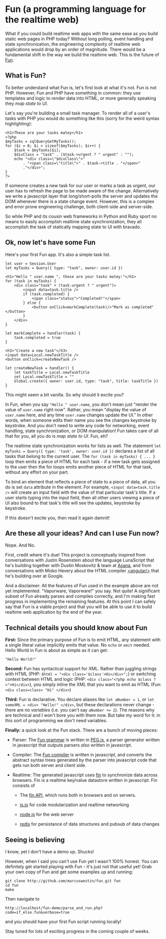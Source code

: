 Fun (a programming language for the realtime web)
=================================================

What if you could build realtime web apps with the same ease as you build static web pages in PHP today? Without long polling, event handling and state synchronization, the engineering complexity of realtime web applications would drop by an order of magnitude. There would be a fundamental shift in the way we build the realtime web. This is the future of [Fun].

What is Fun?
------------

To better understand what Fun is, let's first look at what it's not. Fun is not PHP. However, Fun and PHP have something in common: they use templates and logic to render data into HTML, or more generally speaking they _map state to UI_.

Let's say you're building a small task manager. To render all of a user's tasks with PHP you would do something like this (sorry for the weird syntax highlighting):

    <h1>These are your tasks matey</h1>
    <?php
    $myTasks = sqlQueryGetMyTasks();
    for ($i = 0; $i < sizeof($myTasks); $i++) {
        $task = $myTasks[$i];
        $divClass = "task" . ($task->urgent ? " urgent" : "");
    	echo "<div class=\"$divClass\">"
    	    . "<span class=\"title\">" . $task->title . "</span>"
            ."</div>";
    }
    ?>

If someone creates a new task for our user or marks a task as urgent, our user has to refresh the page to be made aware of the change. Alternatively we write a javascript layer that long/short-polls the server and updates the DOM whenever there is a state change event. However, this is a complex and error prone engineering challenge, both client-side and server-side. 

So while PHP and its cousin web frameworks in Python and Ruby sport no means to easily accomplish realtime state synchronization, they all accomplish the task of statically mapping state to UI with bravado.

Ok, now let's have some Fun
---------------------------

Here's your first Fun app. It's also a simple task list.

	let user = Session.User
	let myTasks = Query({ type: "task", owner: user.id })
    
	<h1>"Hello " user.name ", these are your tasks matey:"</h1>
	for (task in myTasks) {
		<div class="task" + (task.urgent ? " urgent")>
			<input data=task.title />
			if (task.completed) {
				<span class="status">"Completed!"</span>
			} else {
				<button onClick=markComplete(task)/>"Mark as completed"</button>
			}
		</div>
	}
	
	let markComplete = handler(task) {
		task.completed = true
	}
	
	<h3>"Create a new task"</h3>
	<input data=Local.newTaskTitle />
	<button onClick=createNewTask />
    
	let createNewTask = handler() {
		let taskTitle = Local.newTaskTitle
		set Local.newTaskTitle = ""
		Global.create({ owner: user.id, type: "task", title: taskTitle })
	}


This might seem a bit vanilla. So why should it excite you?

In Fun, when you say `"Hello " user.name`, you don't mean just "render the value of `user.name` right now". Rather, you mean "display the value of `user.name` here, and any time `user.name` changes update the UI." In other words, when someone edits their name you see the changes keystroke by keystroke. And you don't need to write any code for networking, event handling, state synchronization, or DOM manipulation! Fun takes care of all that for you, all you do is _map state to UI_. Fun, eh?

The realtime state synchronization works for lists as well. The statement `let myTasks = Query({ type: 'task', owner: user.id })` declares a list of all tasks that belong to the current user. The `for (task in myTasks) { ... }` loop then emits a piece of HTML for each task - if a new task gets assigned to the user then the for loops emits another piece of HTML for that task, without any effort on your part.

To bind an element that reflects a piece of state to a piece of data, all you do is set `data` attribute in the element. For example, `<input data=task.title />` will create an input field with the value of that particular task's title. If a user starts typing into the input field, then all other users viewing a piece of UI also bound to that task's title will see the updates, keystroke by keystroke.

If this doesn't excite you, then read it again damnit!

Are these all your ideas? And can I use Fun now?
------------------------------------------------

Nope. And No.

First, credit where it's due! This project is conceptually inspired from conversations with Justin Rosenstein about the language LunaScript that he's building together with Dustin Moskovitz & team at [Asana], and from conversations with Misko Hevery about the HTML compiler [&lt;angular/&gt;] that he's building over at Google.

And a disclaimer: All the features of Fun used in the example above are not yet implemented. "Vaporware, Vaporware!" you say. Not quite! A significant subset of Fun already parses and compiles correctly, and I'm making fast progress in implementing the remaining features. At this point I can safely say that Fun is a viable project and that you will be able to use it to build realtime web application by the end of the year.

Technical details you should know about Fun
-------------------------------------------

**First:** Since the primary purpose of Fun is to emit HTML, any statement with a single literal value implicitly emits that value. No `echo` or `emit` needed. Hello World in Fun is about as simple as it can get:

	"Hello World!"

**Second:** Fun has syntactical support for XML. Rather than juggling strings with HTML (PHP: `$html = "<div class='$class'>Hi</div>";`) or switching context between HTML and logic (PHP: `<div class="<?php echo $class ?>">Hi</div>`), you simply inline the XML that you want to emit as HTML (Fun: `<div class=class> "Hi" </div>`)

**Third:** Fun is declarative. You declare aliases like `let aNumber = 1`, or `let someXML = <div> "Hello!" </div>`, but these declarations never change - there are no _variables_ (i.e. you can't say `aNumber += 2`). The reasons why are technical and I won't bore you with them now. But take my word for it: in this sort of programming we don't need variables.

**Finally:** a quick look at the Fun stack. There are a bunch of moving pieces:

 - Parser: The [Fun grammar] is written in [PEG.js], a parser generator written in javascript that outputs parsers _also_ written in javascript.

 - Compiler: The [Fun compiler] is written in javascript, and converts the abstract syntax trees generated by the parser into javascript code that gets run both server and client side.

 - Realtime: The generated javascript uses [fin] to synchronize data across browsers. Fin is a realtime key/value datastore written in javascript. Fin consists of

   - The [fin API], which runs both in browsers and on servers.

   - [js.io] for code modularization and realtime networking

   - [node.js] for the web server

   - [redis] for persistance of data structures and pubsub of data changes

Seeing is believing
-------------------
I know, yet I don't have a demo up. Shucks!

However, when I said you can't use Fun yet I wasn't 100% honest. You can definitely get started playing with Fun - it's just not that useful yet! Grab your own copy of Fun and get some examples up and running:

	git clone http://github.com/marcuswestin/fun.git fun
	cd fun
	make

Then navigate to

    http://localhost/fun-demo/parse_and_run.php?code=if_else.fun&verbose=true

and you should have your first Fun script running locally!

Stay tuned for lots of exciting progress in the coming couple of weeks.





  [Fun]:http://github.com/marcuswestin/fun

  [Fun grammar]:http://github.com/marcuswestin/fun/blob/fba44d87b2b5b9d3fbbf7c35d839cef7392caa1f/language/grammar.peg

  [Fun compiler]: http://github.com/marcuswestin/fun/blob/fba44d87b2b5b9d3fbbf7c35d839cef7392caa1f/language/compiler.js

  [Fin]:http://github.com/marcuswestin/fin

  [Fin API]:http://github.com/marcuswestin/fin/blob/master/js/client/api.js

  [js.io]:http://github.com/mcarter/js.io

  [node.js]:http://nodejs.org/

  [redis]:http://code.google.com/p/redis/

  [Asana]:http://asana.com

  [&lt;angular/&gt;]:http://angularjs.org/

  [PEG.js]:http://pegjs.majda.cz/